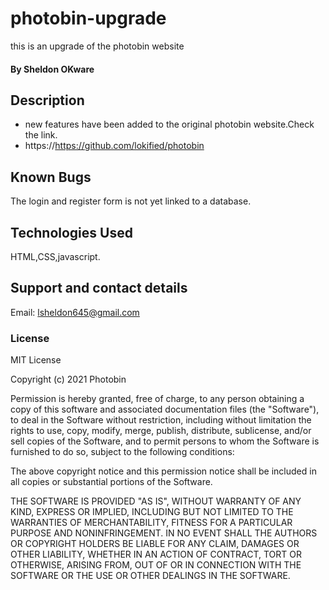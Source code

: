 # photobin-upgrade
this is an upgrade of the photobin website
#### By **Sheldon OKware**
## Description
* new features have been added to the original photobin website.Check the link.
* https://https://github.com/lokified/photobin

## Known Bugs
The login and register form is not yet linked to a database.
## Technologies Used
HTML,CSS,javascript.
## Support and contact details
Email: lsheldon645@gmail.com
### License
MIT License

Copyright (c) 2021 Photobin

Permission is hereby granted, free of charge, to any person obtaining a copy
of this software and associated documentation files (the "Software"), to deal
in the Software without restriction, including without limitation the rights
to use, copy, modify, merge, publish, distribute, sublicense, and/or sell
copies of the Software, and to permit persons to whom the Software is
furnished to do so, subject to the following conditions:

The above copyright notice and this permission notice shall be included in all
copies or substantial portions of the Software.

THE SOFTWARE IS PROVIDED "AS IS", WITHOUT WARRANTY OF ANY KIND, EXPRESS OR
IMPLIED, INCLUDING BUT NOT LIMITED TO THE WARRANTIES OF MERCHANTABILITY,
FITNESS FOR A PARTICULAR PURPOSE AND NONINFRINGEMENT. IN NO EVENT SHALL THE
AUTHORS OR COPYRIGHT HOLDERS BE LIABLE FOR ANY CLAIM, DAMAGES OR OTHER
LIABILITY, WHETHER IN AN ACTION OF CONTRACT, TORT OR OTHERWISE, ARISING FROM,
OUT OF OR IN CONNECTION WITH THE SOFTWARE OR THE USE OR OTHER DEALINGS IN THE
SOFTWARE.

